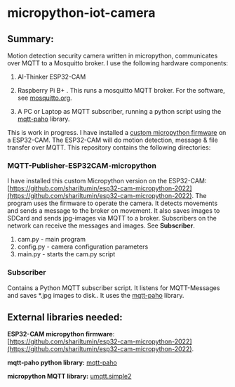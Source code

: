 # micropython-iot-camera

## Summary:
Motion detection security camera written in micropython, communicates over MQTT to a Mosquitto broker. I use the following hardware components: 
 
1. AI-Thinker ESP32-CAM

2. Raspberry Pi B+ . This runs a mosquitto MQTT broker. For the software, see [mosquitto.org](mosquitto.org).

3. A PC or Laptop as MQTT subscriber, running a python script using the [mqtt-paho](https://pypi.org/project/paho-mqtt/) library.

This is work in progress. I have installed a [custom micropython firmware](https://github.com/shariltumin/esp32-cam-micropython-2022) on a ESP32-CAM. The ESP32-CAM will do motion detection, message & file transfer over MQTT.
This repository contains the following directories:

### MQTT-Publisher-ESP32CAM-micropython
I have installed this custom Micropython version on the ESP32-CAM: [https://github.com/shariltumin/esp32-cam-micropython-2022](https://github.com/shariltumin/esp32-cam-micropython-2022). 
The program uses the firmware to operate the camera. 
It detects movements and sends a message to the broker on movement. It also saves images to SDCard and sends jpg-images via MQTT to a broker.
Subscribers on the network can receive the messages and images. See __Subscriber__.

1. cam.py - main program
2. config.py - camera configuration parameters
3. main.py - starts the cam.py script

### Subscriber
Contains a Python MQTT subscriber script. It listens for MQTT-Messages and saves *.jpg images to disk.. It uses the [mqtt-paho](https://pypi.org/project/paho-mqtt/) library.

## External libraries needed:

__ESP32-CAM micropython firmware__: 
[https://github.com/shariltumin/esp32-cam-micropython-2022](https://github.com/shariltumin/esp32-cam-micropython-2022). 

__mqtt-paho python library:__
[mqtt-paho](https://pypi.org/project/paho-mqtt/)

__micropython MQTT library:__
[umqtt.simple2](https://github.com/fizista/micropython-umqtt.simple2)

